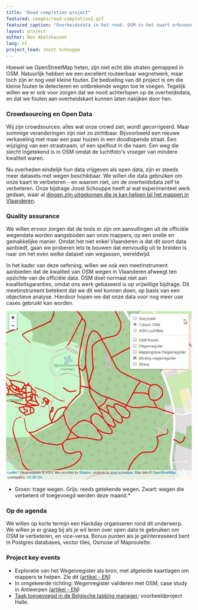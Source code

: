 ```yaml
---
title: "Road completion project"
featured: images/road-completion2.gif
featured_caption: "Overheidsdata in het rood. OSM in het zwart erbovenop. In de loop der tijd worden plaatsen waar er geen OSM wegen zijn (en je dus rood ziet) alsmaar zeldzamer."
layout: project
author: Ben Abelshausen
lang: nl
project_lead: Joost Schouppe
---
```


Hoewel we OpenStreetMap heten, zijn niet echt álle straten gemapped in OSM. Natuurlijk hebben we een excellent routeerbaar wegnetwerk, maar toch zijn er nog veel kleine fouten. De bedoeling van dit project is om die kleine fouten te detecteren en ontbrekende wegen toe te voegen. Tegelijk willen we er ook voor zorgen dat we nooit achterlopen op de overheidsdata, en dat we fouten aan overheidskant kunnen laten nakijken door hen.

### Crowdsourcing en Open Data

Wij zijn crowdsources: alles wat onze crowd ziet, wordt gecorrigeerd. Maar sommige veranderingen zijn niet zo zichtbaar. Bijvoorbeeld een nieuwe verkaveling met maar een paar huizen in een doodlopende straat. Een wijziging van een straatnaam, of een spelfout in die naam. Een weg die slecht ingetekend is in OSM omdat de luchtfoto's vroeger van mindere kwaliteit waren.

Nu overheden eindelijk hun data vrijgeven als open data, zijn er steeds meer datasets met wegen beschikbaar. We willen die data gebruiken om onze kaart te verbeteren - en waarom niet, om de overheidsdata zelf te verbeteren. Onze bijdrage Joost Schouppe heeft al wat experimenteel werk gedaan, waar al [dingen zijn uitgekomen die je kan helpen bij het mappen in Vlaanderen](http://www.openstreetmap.org/user/joost%20schouppe/diary/39250).

### Quality assurance

We willen ervoor zorgen dat de tools er zijn om aanvullingen uit de officiële wegendata worden aangeboden aan onze mappers, op een snelle en gemakkelijke manier. Omdat het niet enkel Vlaanderen is dat dit soort data aanbiedt, gaan we proberen iets te bouwen dat eenvoudig uit te breiden is naar om het even welke dataset van wegassen, wereldwijd.

In het kader van deze oefening, willen we ook een meetinstrument aanbieden dat de kwaliteit van OSM wegen in Vlaanderen afweegt ten opzichte van de officiële data. OSM doet normaal niet aan kwaliteitsgaranties, omdat ons werk gebaseerd is op vrijwillige bijdrage. Dit meetinstrument betekent dat we dit wel kunnen doen, op basis van een objectieve analyse.  Hierdoor hopen we dat onze data voor nog meer use cases gebruikt kan worden.

![](/assets/images/road-completion1.jpg)

* Groen: trage wegen. Grijs: reeds getekende wegen. Zwart: wegen die verbeterd of toegevoegd werden deze maand.*

### Op de agenda

We willen op korte termijn een Hackday organiseren rond dit onderwerp. We willen je er graag bij als je wil leren over open data te gebruiken om OSM te verbeteren, en vice-versa. Bonus punten als je geïnteresseerd bent in Postgres databases, vector tiles, Osmose of Maproulette.

### Project key events

* Exploratie van het Wegenregister als bron, met afgeleide kaartlagen om mappers te helpen. Zie dit ([artikel - EN](http://www.openstreetmap.org/user/joost%20schouppe/diary/39250))
* In omgekeerde richting: Wegenregister valideren met OSM, case study in Antwerpen ([artikel - EN](http://www.openstreetmap.org/user/joost%20schouppe/diary/39573))
* [Taak toegevoegd in de Belgische tasking manager](https://tasks.osm.be/project/2); voorbeeldproject Halle.
